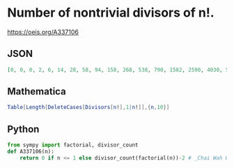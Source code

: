 # Number of nontrivial divisors of n\!\.
https://oeis.org/A337106
## JSON
```JSON
[0, 0, 0, 2, 6, 14, 28, 58, 94, 158, 268, 538, 790, 1582, 2590, 4030, 5374, 10750, 14686, 29374, 41038, 60798, 95998, 191998, 242878, 340030, 532222, 677374, 917278, 1834558, 2332798, 4665598, 5529598, 7864318, 12165118, 16422910, 19595518, 39191038, 60466174]
```
## Mathematica
```Mathematica
Table[Length[DeleteCases[Divisors[n!],1|n!]],{n,10}]
```
## Python
```Python
from sympy import factorial, divisor_count
def A337106(n):
    return 0 if n <= 1 else divisor_count(factorial(n))-2 # _Chai Wah Wu_, Aug 24 2020
```

